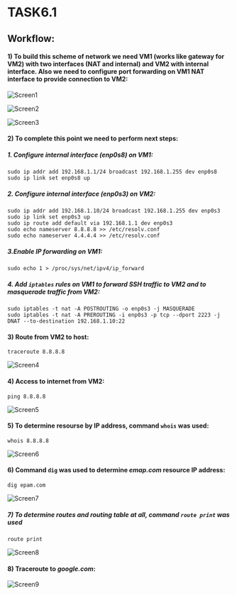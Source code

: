 

# TASK6.1
## Workflow:

#### 1) To build this scheme of network we need VM1 (works like gateway for VM2) with two interfaces (NAT and internal) and VM2 with internal interface. Also we need to configure port forwarding on VM1 NAT interface to provide connection to VM2:

![Screen1](https://github.com/wrldwde/DevOps_online_Kharkiv_2021Q4/blob/main/m6/task6.1/Screens/S_1.png)

![Screen2](https://github.com/wrldwde/DevOps_online_Kharkiv_2021Q4/blob/main/m6/task6.1/Screens/S_2.png)

![Screen3](https://github.com/wrldwde/DevOps_online_Kharkiv_2021Q4/blob/main/m6/task6.1/Screens/S_3.png)

#### 2) To complete this point we need to perform next steps:
##### 1. Configure internal interface (enp0s8) on VM1:
```
sudo ip addr add 192.168.1.1/24 broadcast 192.168.1.255 dev enp0s8
sudo ip link set enp0s8 up
```

##### 2. Configure internal interface (enp0s3) on VM2:
```
sudo ip addr add 192.168.1.10/24 broadcast 192.168.1.255 dev enp0s3
sudo ip link set enp0s3 up
sudo ip route add default via 192.168.1.1 dev enp0s3
sudo echo nameserver 8.8.8.8 >> /etc/resolv.conf
sudo echo nameserver 4.4.4.4 >> /etc/resolv.conf
```

##### 3.Enable IP forwarding on VM1:
``
sudo echo 1 > /proc/sys/net/ipv4/ip_forward
``

##### 4. Add `iptables` rules on VM1 to forward SSH traffic to VM2 and to masquerade traffic from VM2:
```
sudo iptables -t nat -A POSTROUTING -o enp0s3 -j MASQUERADE
sudo iptables -t nat -A PREROUTING -i enp0s3 -p tcp --dport 2223 -j DNAT --to-destination 192.168.1.10:22
```

#### 3) Route from VM2 to host:
``
traceroute 8.8.8.8
``

![Screen4](https://github.com/wrldwde/DevOps_online_Kharkiv_2021Q4/blob/main/m6/task6.1/Screens/S_4.png)

#### 4) Access to internet from VM2:
``
ping 8.8.8.8
``

![Screen5](https://github.com/wrldwde/DevOps_online_Kharkiv_2021Q4/blob/main/m6/task6.1/Screens/S_5.png)

#### 5) To determine resourse by IP address, command `whois` was used:
``
whois 8.8.8.8
``

![Screen6](https://github.com/wrldwde/DevOps_online_Kharkiv_2021Q4/blob/main/m6/task6.1/Screens/S_6.png)

#### 6) Command `dig` was used to determine *emap.com* resource IP address:
``
dig epam.com
``

![Screen7](https://github.com/wrldwde/DevOps_online_Kharkiv_2021Q4/blob/main/m6/task6.1/Screens/S_7.png)

##### 7) To determine routes and routing table at all, command `route print` was used
``
route print
``

![Screen8](https://github.com/wrldwde/DevOps_online_Kharkiv_2021Q4/blob/main/m6/task6.1/Screens/S_8.png)

#### 8) Traceroute to *google.com*:

![Screen9](https://github.com/wrldwde/DevOps_online_Kharkiv_2021Q4/blob/main/m6/task6.1/Screens/S_9.png)






[//]: #
[git-repo-url]: <https://github.com/wrldwde/DevOps_online_Kharkiv_2021Q4>